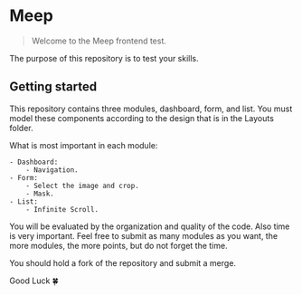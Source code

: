 # Meep
> Welcome to the Meep frontend test.

The purpose of this repository is to test your skills.

## Getting started

This repository contains three modules, dashboard, form, and list. You must model these components according to the design that is in the Layouts folder.

What is most important in each module:

    - Dashboard:
        - Navigation.
    - Form:
        - Select the image and crop.
        - Mask.
    - List:
        - Infinite Scroll.

You will be evaluated by the organization and quality of the code. Also time is very important. Feel free to submit as many modules as you want, the more modules, the more points, but do not forget the time.

You should hold a fork of the repository and submit a merge.

Good Luck :four_leaf_clover: